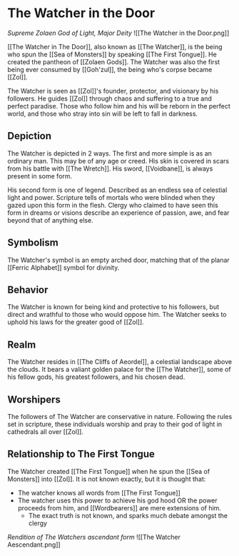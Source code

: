 # The Watcher in the Door
*Supreme Zolaen God of Light, Major Deity*
![[The Watcher in the Door.png]]

[[The Watcher in The Door]], also known as [[The Watcher]], is the being who spun the [[Sea of Monsters]] by speaking [[The First Tongue]]. He created the pantheon of [[Zolaen Gods]]. The Watcher was also the first being ever consumed by [[Goh'zul]], the being who's corpse became [[Zol]].

The Watcher is seen as [[Zol]]'s founder, protector, and visionary by his followers. He guides [[Zol]] through chaos and suffering to a true and perfect paradise. Those who follow him and his will be reborn in the perfect world, and those who stray into sin will be left to fall in darkness.

## Depiction
The Watcher is depicted in 2 ways. The first and more simple is as an ordinary man. This may be of any age or creed. His skin is covered in scars from his battle with [[The Wretch]]. His sword, [[Voidbane]], is always present in some form.

His second form is one of legend. Described as an endless sea of celestial light and power. Scripture tells of mortals who were blinded when they gazed upon this form in the flesh. Clergy who claimed to have seen this form in dreams or visions describe an experience of passion, awe, and fear beyond that of anything else.

## Symbolism
The Watcher's symbol is an empty arched door, matching that of the planar [[Ferric Alphabet]] symbol for divinity.

## Behavior
The Watcher is known for being kind and protective to his followers, but direct and wrathful to those who would oppose him. The Watcher seeks to uphold his laws for the greater good of [[Zol]].

## Realm
The Watcher resides in [[The Cliffs of Aeordel]], a celestial landscape above the clouds. It bears a valiant golden palace for the [[The Watcher]], some of his fellow gods, his greatest followers, and his chosen dead.

## Worshipers
The followers of The Watcher are conservative in nature. Following the rules set in scripture, these individuals worship and pray to their god of light in cathedrals all over [[Zol]].

## Relationship to The First Tongue
The Watcher created [[The First Tongue]] when he spun the [[Sea of Monsters]] into [[Zol]]. It is not known exactly, but it is thought that:
- The watcher knows all words from [[The First Tongue]]
- The watcher uses this power to achieve his god hood OR the power proceeds from him, and [[Wordbearers]] are mere extensions of him.
	- The exact truth is not known, and sparks much debate amongst the clergy

*Rendition of The Watchers ascendant form*
![[The Watcher Aescendant.png]]